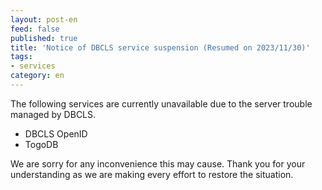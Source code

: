 ```yaml
---
layout: post-en
feed: false
published: true
title: 'Notice of DBCLS service suspension (Resumed on 2023/11/30)'
tags:
- services
category: en
---
```

The following services are currently unavailable due to the server trouble managed by DBCLS.
 - DBCLS OpenID
 - TogoDB
   
We are sorry for any inconvenience this may cause. Thank you for your understanding as we are making every effort to restore the situation.
